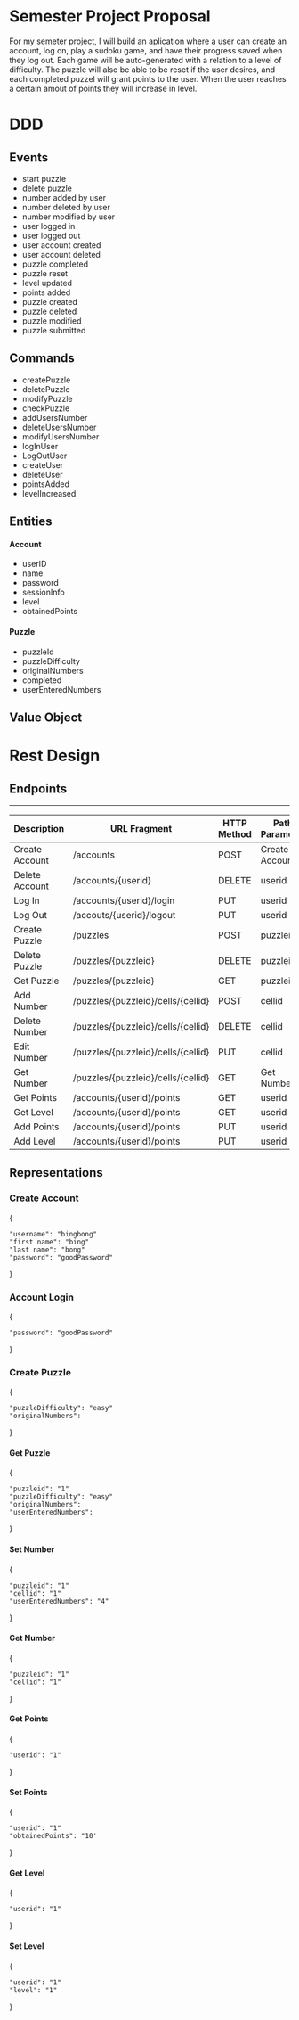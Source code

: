# Semester Project Proposal

For my semeter project, I will build an aplication where a user can create an account, log on, play a sudoku game, and have their progress saved when they log out. Each game will be auto-generated with a relation to a level of difficulty. The puzzle will also be able to be reset if the user desires, and each completed puzzel will grant points to the user. When the user reaches a certain amout of points they will increase in level. 

# DDD
## Events
- start puzzle
- delete puzzle
- number added by user
- number deleted by user
- number modified by user
- user logged in 
- user logged out
- user account created
- user account deleted
- puzzle completed
- puzzle reset
- level updated
- points added
- puzzle created
- puzzle deleted
- puzzle modified
- puzzle submitted 

## Commands
- createPuzzle
- deletePuzzle
- modifyPuzzle
- checkPuzzle
- addUsersNumber
- deleteUsersNumber
- modifyUsersNumber
- logInUser
- LogOutUser
- createUser
- deleteUser
- pointsAdded
- levelIncreased

## Entities
#### Account
- userID
- name
- password
- sessionInfo
- level
- obtainedPoints

#### Puzzle
- puzzleId
- puzzleDifficulty
- originalNumbers
- completed
- userEnteredNumbers

## Value Object

# Rest Design
## Endpoints
--- 
| Description | URL Fragment | HTTP Method | Path Parameter | Representations |
| --- | --- | --- | --- | ---|
| Create Account | /accounts | POST | Create Account
| Delete Account | /accounts/{userid} | DELETE | userid
| Log In | /accounts/{userid}/login | PUT | userid | Account Login
| Log Out | /accouts/{userid}/logout | PUT | userid
| Create Puzzle | /puzzles | POST | puzzleid | Create Puzzle
| Delete Puzzle | /puzzles/{puzzleid} | DELETE | puzzleid
| Get Puzzle| /puzzles/{puzzleid} | GET | puzzleid | Get Puzzle
| Add Number | /puzzles/{puzzleid}/cells/{cellid} | POST | cellid | Set Number
| Delete Number | /puzzles/{puzzleid}/cells/{cellid} | DELETE | cellid
| Edit Number | /puzzles/{puzzleid}/cells/{cellid} | PUT | cellid | Set Number
| Get Number | /puzzles/{puzzleid}/cells/{cellid} | GET | Get Number
| Get Points | /accounts/{userid}/points | GET | userid | Get Points
| Get Level | /accounts/{userid}/points | GET | userid | Get Level
| Add Points | /accounts/{userid}/points | PUT | userid | Set Points
| Add Level | /accounts/{userid}/points | PUT | userid | Set Level

## Representations
### Create Account
{

    "username": "bingbong"
    "first name": "bing"
    "last name": "bong"
    "password": "goodPassword"

}

### Account Login
{
    
    "password": "goodPassword"

}

### Create Puzzle
{

    "puzzleDifficulty": "easy"
    "originalNumbers":
}

#### Get Puzzle
{

    "puzzleid": "1"
    "puzzleDifficulty": "easy"
    "originalNumbers":
    "userEnteredNumbers":
}

#### Set Number
{

    "puzzleid": "1"
    "cellid": "1"
    "userEnteredNumbers": "4"
}

#### Get Number
{

    "puzzleid": "1"
    "cellid": "1"
}

#### Get Points
{

    "userid": "1"
}

#### Set Points
{

    "userid": "1"
    "obtainedPoints": "10'
}

#### Get Level
{

    "userid": "1"
}

#### Set Level
{

    "userid": "1"
    "level": "1"
}
